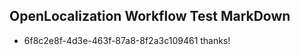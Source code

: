 ## OpenLocalization Workflow Test MarkDown
* 6f8c2e8f-4d3e-463f-87a8-8f2a3c109461 thanks!

<!--HONumber=Jul16_HO2-->


